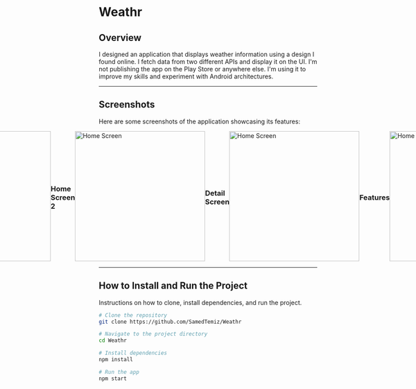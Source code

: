 # Weathr

## Overview
I designed an application that displays weather information using a design I found online. I fetch data from two different APIs and display it on the UI. I'm not publishing the app on the Play Store or anywhere else. I'm using it to improve my skills and experiment with Android architectures.

---

## Screenshots
Here are some screenshots of the application showcasing its features:

<div style="display: flex; flex-direction: row; align-items: center; justify-content: center;">

  ### Home Screen 1
  <img src="https://github.com/user-attachments/assets/5842bdcc-a9cf-4fdc-87b9-0beee9136509" alt="Home Screen" width="300" />

  ### Home Screen 2
  <img src="https://github.com/user-attachments/assets/e62c9057-f371-4285-b81f-75fda6c53835" alt="Home Screen" width="300" />
  
  ### Detail Screen
  <img src="https://github.com/user-attachments/assets/d5e14104-184d-4808-917d-608171eb5d8e" alt="Home Screen" width="300" />
  
  ### Features
  <img src="https://github.com/user-attachments/assets/4dc6a51d-49a9-417a-8783-ce2617f5f160" alt="Home Screen" width="300" />
  
</div>

---

## How to Install and Run the Project
Instructions on how to clone, install dependencies, and run the project. 

```bash
# Clone the repository
git clone https://github.com/SamedTemiz/Weathr

# Navigate to the project directory
cd Weathr

# Install dependencies
npm install

# Run the app
npm start
